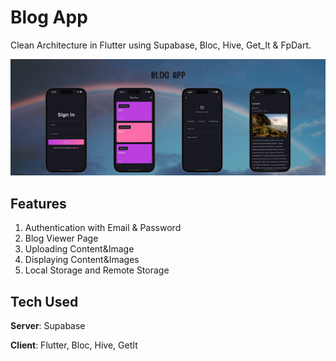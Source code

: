 # Blog App

Clean Architecture in Flutter using Supabase, Bloc, Hive, Get_It & FpDart.

![My Image](assets/blog_app.png)

## Features
1. Authentication with Email & Password
2. Blog Viewer Page
3. Uploading Content&Image
4. Displaying Content&Images
5. Local Storage and Remote Storage

## Tech Used
**Server**: Supabase

**Client**: Flutter, Bloc, Hive, GetIt
